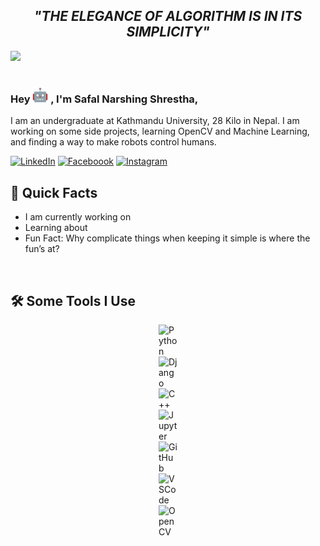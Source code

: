 <h2 align = "center"><em>"THE ELEGANCE OF ALGORITHM IS IN ITS SIMPLICITY"</em></h2>
<img src="https://github.com/SafalNarsingh/SafalNarsingh/blob/bbcd8f6cca149e32c1c5d794d8079e62c8ed34f4/banner_final_github.gif">  

#

<h3>Hey <img src="https://github.com/SafalNarsingh/SafalNarsingh/blob/70858c78df683120fa5934d3e60a0cf22c09d929/robot.gif" width="25"> , I'm Safal Narshing Shrestha,  </h3>

I am an undergraduate at Kathmandu University, 28 Kilo in Nepal. I am working on some side projects, learning OpenCV and Machine Learning, and finding a way to make robots control humans.

[![LinkedIn](https://img.shields.io/badge/linkedin-%230077B5.svg?style=for-the-badge&logo=linkedin&logoColor=white)](https://www.linkedin.com/in/safalnarsingh/)
[![Faceboook](https://img.shields.io/badge/Facebook-1877F2?style=for-the-badge&logo=facebook&logoColor=white)](https://www.facebook.com/safal.shrestha.5836/)
[![Instagram](https://img.shields.io/badge/Instagram-E4405F?style=for-the-badge&logo=instagram&logoColor=white)](https://www.instagram.com/safalshrestha3/)


<h2>🚴 Quick Facts</h2>

-  I am currently working on 
-  Learning about 
-  Fun Fact: Why complicate things when keeping it simple is where the fun’s at?

<br>

<h2>🛠️ Some Tools I Use</h2>

<div style="display: flex; flex-direction: column; align-items: center;">  

  <img src="https://cdn.jsdelivr.net/gh/devicons/devicon@latest/icons/python/python-original.svg" width="30" alt="Python" onclick="window.open('https://www.python.org/', '_blank');" style="cursor: pointer;"/>  
  <img src="https://cdn.jsdelivr.net/gh/devicons/devicon@latest/icons/django/django-plain.svg" width="30" alt="Django" onclick="window.open('https://www.djangoproject.com/', '_blank');" style="cursor: pointer;"/>  
  <img src="https://cdn.jsdelivr.net/gh/devicons/devicon@latest/icons/cplusplus/cplusplus-original.svg" width="30" alt="C++" onclick="window.open('https://isocpp.org/', '_blank');" style="cursor: pointer;"/>  
  <img src="https://cdn.jsdelivr.net/gh/devicons/devicon@latest/icons/jupyter/jupyter-original-wordmark.svg" width="30" alt="Jupyter" onclick="window.open('https://jupyter.org/', '_blank');" style="cursor: pointer;"/>  
  <img src="https://cdn.jsdelivr.net/gh/devicons/devicon@latest/icons/github/github-original.svg" width="30" alt="GitHub" onclick="window.open('https://github.com/', '_blank');" style="cursor: pointer;"/>  
  <img src="https://cdn.jsdelivr.net/gh/devicons/devicon@latest/icons/vscode/vscode-original.svg" width="30" alt="VSCode" onclick="window.open('https://code.visualstudio.com/', '_blank');" style="cursor: pointer;"/>  
  <img src="https://cdn.jsdelivr.net/gh/devicons/devicon@latest/icons/opencv/opencv-original.svg" width="30" alt="OpenCV" onclick="window.open('https://opencv.org/', '_blank');" style="cursor: pointer;"/>  

</div>  
          

          
          
          
          
          
          



